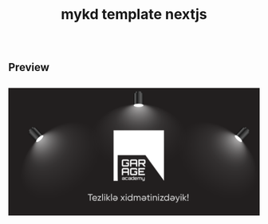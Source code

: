 <br />
<div align="center" style="margin: 30px;">
    <h1>mykd template nextjs</h1>
</div>

<!-- <div align="center">
    <a href="">Home</a>
    <a href="#preview">Preview</a>
</div> -->
<br />


<h2 id='preview'>Preview</h2>

## ![weather-app](https://github.com/shd-mn/mykd-template-nextjs/blob/main/preview.png)


